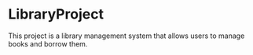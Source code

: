 # LibraryProject
This project is a library management system that allows users to manage books and borrow them.
